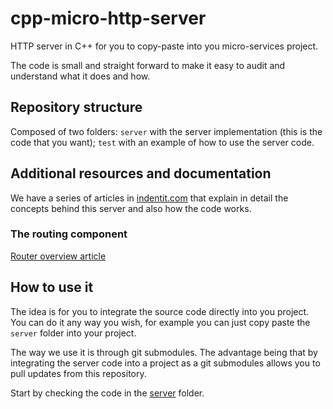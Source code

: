 # cpp-micro-http-server

HTTP server in C++ for you to copy-paste into you micro-services project.

The code is small and straight forward to make it easy to audit and understand what it does and how.

## Repository structure
Composed of two folders: `server` with the server implementation (this is the code that you want);
`test` with an example of how to use the server code.

## Additional resources and documentation
We have a series of articles in [indentit.com](https://indentit.com) that explain in detail the
concepts behind this server and also how the code works.

### The routing component
[Router overview article](https://indentit.com/posts/webapps/cpp-http-router/)


## How to use it
The idea is for you to integrate the source code directly into you project.
You can do it any way you wish, for example you can just copy paste the `server` folder into your project.

The way we use it is through git submodules.
The advantage being that by integrating the server code into a project as a git submodules allows you to
pull updates from this repository.

Start by checking the code in the [server](server) folder.
